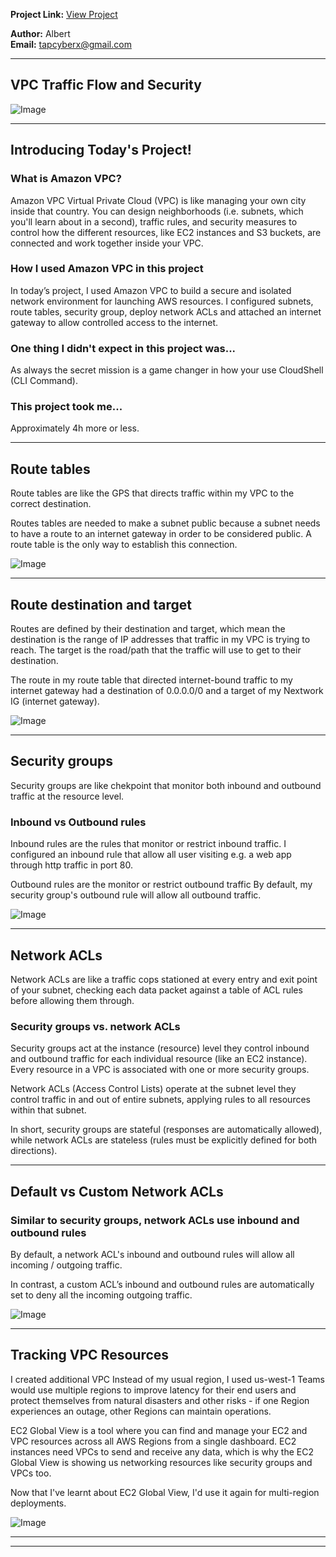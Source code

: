 
**Project Link:** [View Project](http://learn.nextwork.org/projects/aws-networks-security)

**Author:** Albert  
**Email:** tapcyberx@gmail.com

---

## VPC Traffic Flow and Security

![Image](http://learn.nextwork.org/delighted_indigo_timid_orc/uploads/aws-networks-security_92b0b0b4)

---

## Introducing Today's Project!

### What is Amazon VPC?

Amazon VPC Virtual Private Cloud (VPC) is like managing your own city inside that country. You can design neighborhoods (i.e. subnets, which you'll learn about in a second), traffic rules, and security measures to control how the different resources, like EC2 instances and S3 buckets, are connected and work together inside your VPC.

### How I used Amazon VPC in this project

In today’s project, I used Amazon VPC to build a secure and isolated network environment for launching AWS resources. I configured subnets, route tables, security group, deploy network ACLs  and attached an internet gateway to allow controlled access to the internet.

### One thing I didn't expect in this project was...

As always the secret mission is a game changer in how your use CloudShell (CLI Command).

### This project took me...

Approximately 4h more or less.

---

## Route tables

Route tables are like the GPS that directs traffic within my VPC to the correct destination.

Routes tables are needed to make a subnet public because a subnet needs to have a route to an internet gateway in order to be considered public. A route table is the only way to establish this connection.

![Image](http://learn.nextwork.org/delighted_indigo_timid_orc/uploads/aws-networks-security_0a07b191)

---

## Route destination and target

Routes are defined by their destination and target, which mean the destination is the range of IP addresses that traffic in my VPC is trying to reach. The target is the road/path that the traffic will use to get to their destination.

The route in my route table that directed internet-bound traffic to my internet gateway had a destination of 0.0.0.0/0 and a target of my Nextwork IG (internet gateway).

![Image](http://learn.nextwork.org/delighted_indigo_timid_orc/uploads/aws-networks-security_0a07b191)

---

## Security groups

Security groups are like chekpoint that monitor both inbound and outbound traffic at the resource level.

 

### Inbound vs Outbound rules

Inbound rules are the rules that monitor or restrict inbound traffic. I configured an inbound rule that allow all user visiting e.g. a web app through http traffic in port 80.


Outbound rules are the monitor or restrict outbound traffic By default, my security group's outbound rule will allow all outbound traffic.

![Image](http://learn.nextwork.org/delighted_indigo_timid_orc/uploads/aws-networks-security_92b0b0b4)

---

## Network ACLs

Network ACLs are like a traffic cops stationed at every entry and exit point of your subnet, checking each data packet against a table of ACL rules before allowing them through.

### Security groups vs. network ACLs

Security groups act at the instance (resource) level they control inbound and outbound traffic for each individual resource (like an EC2 instance). Every resource in a VPC is associated with one or more security groups.

Network ACLs (Access Control Lists) operate at the subnet level they control traffic in and out of entire subnets, applying rules to all resources within that subnet.

In short, security groups are stateful (responses are automatically allowed), while network ACLs are stateless (rules must be explicitly defined for both directions).

---

## Default vs Custom Network ACLs

### Similar to security groups, network ACLs use inbound and outbound rules

By default, a network ACL's inbound and outbound rules will allow all incoming / outgoing traffic.

In contrast, a custom ACL’s inbound and outbound rules are automatically set to deny all the incoming outgoing traffic.

![Image](http://learn.nextwork.org/delighted_indigo_timid_orc/uploads/aws-networks-security_4faeb056)

---

## Tracking VPC Resources

I created additional VPC Instead of my usual region, I used us-west-1 Teams would use multiple regions to improve latency for their end users and protect themselves from natural disasters and other risks - if one Region experiences an outage, other Regions can maintain operations.

EC2 Global View is a tool where you can find and manage your EC2 and VPC resources across all AWS Regions from a single dashboard. EC2 instances need VPCs to send and receive any data, which is why the EC2 Global View is showing us networking resources like security groups and VPCs too.

Now that I've learnt about EC2 Global View, I'd use it again for multi-region deployments.

![Image](http://learn.nextwork.org/delighted_indigo_timid_orc/uploads/aws-networks-security_b03ea6162)

---

---
